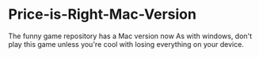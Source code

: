 # Price-is-Right-Mac-Version
The funny game repository has a Mac version now 
As with windows, don't play this game unless you're cool with losing everything on your device. 

